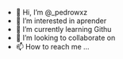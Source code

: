 - 👋 Hi, I’m @_pedrowxz
- 👀 I’m interested in aprender 
- 🌱 I’m currently learning Githu
- 💞️ I’m looking to collaborate on 
- 📫 How to reach me ...

<!---
fredxzz/fredxzz is a ✨ special ✨ repository because its `README.md` (this file) appears on your GitHub profile.
You can click the Preview link to take a look at your changes.
--->
